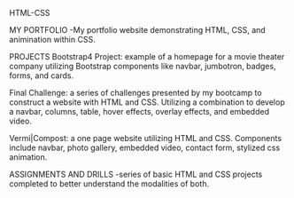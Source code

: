 HTML-CSS

MY PORTFOLIO
  -My portfolio website demonstrating HTML, CSS, and animination within CSS. 
  
PROJECTS
  Bootstrap4 Project: example of a homepage for a movie theater company utilizing Bootstrap components like navbar, jumbotron, badges, forms, and cards. 
  
  Final Challenge: a series of challenges presented by my bootcamp to construct a website with HTML and CSS. Utilizing a combination to develop a navbar, columns, table, hover       effects, overlay effects, and embedded video.
  
  Vermi|Compost: a one page website utilizing HTML and CSS. Components include navbar, photo gallery, embedded video, contact form, stylized css animation. 
 
 ASSIGNMENTS AND DRILLS
  -series of basic HTML and CSS projects completed to better understand the modalities of both. 
